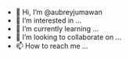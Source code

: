 - 👋 Hi, I’m @aubreyjumawan
- 👀 I’m interested in ...
- 🌱 I’m currently learning ...
- 💞️ I’m looking to collaborate on ...
- 📫 How to reach me ...

<!---
aubreyjumawan/aubreyjumawan is a ✨ special ✨ repository because its `README.md` (this file) appears on your GitHub profile.
You can click the Preview link to take a look at your changes.
--->
